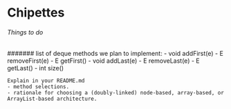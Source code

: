 # Chipettes

###### Things to do
#######
    list of deque methods we plan to implement:
    - void addFirst(e)
    - E removeFirst(e)
    - E getFirst()
    - void addLast(e)
    - E removeLast(e)
    - E getLast()
    - int size()
    
    Explain in your README.md
    - method selections.
    - rationale for choosing a (doubly-linked) node-based, array-based, or ArrayList-based architecture.
